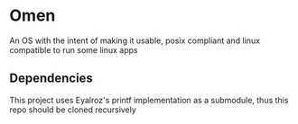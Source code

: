 # Omen

An OS with the intent of making it usable, posix compliant and linux compatible to run some linux apps

## Dependencies
This project uses Eyalroz's printf implementation as a submodule, thus this repo should be cloned recursively